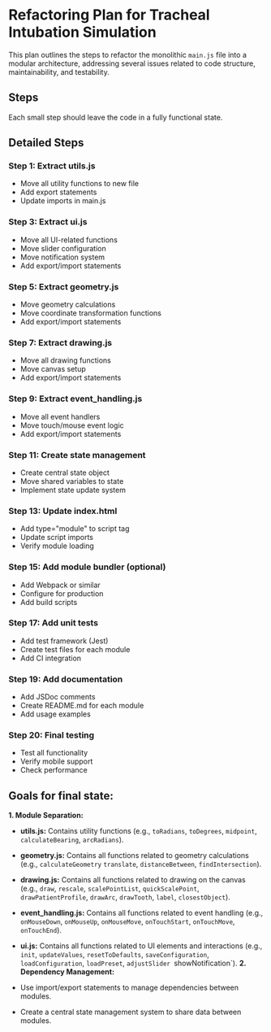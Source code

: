 # Refactoring Plan for Tracheal Intubation Simulation

This plan outlines the steps to refactor the monolithic `main.js` file into a modular architecture,
addressing several issues related to code structure, maintainability, and testability.

## Steps

Each small step should leave the code in a fully functional state.

## Detailed Steps

### Step 1: Extract utils.js
- Move all utility functions to new file
- Add export statements
- Update imports in main.js

### Step 3: Extract ui.js
- Move all UI-related functions
- Move slider configuration
- Move notification system
- Add export/import statements

### Step 5: Extract geometry.js
- Move geometry calculations
- Move coordinate transformation functions
- Add export/import statements

### Step 7: Extract drawing.js
- Move all drawing functions
- Move canvas setup
- Add export/import statements

### Step 9: Extract event_handling.js
- Move all event handlers
- Move touch/mouse event logic
- Add export/import statements

### Step 11: Create state management
- Create central state object
- Move shared variables to state
- Implement state update system

### Step 13: Update index.html
- Add type="module" to script tag
- Update script imports
- Verify module loading

### Step 15: Add module bundler (optional)
- Add Webpack or similar
- Configure for production
- Add build scripts

### Step 17: Add unit tests
- Add test framework (Jest)
- Create test files for each module
- Add CI integration

### Step 19: Add documentation
- Add JSDoc comments
- Create README.md for each module
- Add usage examples

### Step 20: Final testing
- Test all functionality
- Verify mobile support
- Check performance


## Goals for final state:
**1. Module Separation:**
   - **utils.js:** Contains utility functions (e.g., `toRadians`, `toDegrees`, 
   `midpoint`, `calculateBearing`, `arcRadians`).

   - **geometry.js:** Contains all functions related to geometry calculations (e.g., `calculateGeometry`
`translate`, `distanceBetween`, `findIntersection`).
   - **drawing.js:** Contains all functions related to drawing on the canvas (e.g., `draw`,
   `rescale`, `scalePointList`, `quickScalePoint`, 
`drawPatientProfile`, `drawArc`, `drawTooth`, `label`, `closestObject`).
   - **event_handling.js:** Contains all functions related to event handling (e.g., `onMouseDown`,
`onMouseUp`, `onMouseMove`, `onTouchStart`, `onTouchMove`, `onTouchEnd`).
   - **ui.js:** Contains all functions related to UI elements and interactions (e.g., `init`,
`updateValues`, `resetToDefaults`, `saveConfiguration`, `loadConfiguration`, `loadPreset`, `adjustSlider
`showNotification`).
**2. Dependency Management:**
   - Use import/export statements to manage dependencies between modules.
   - Create a central state management system to share data between modules.


